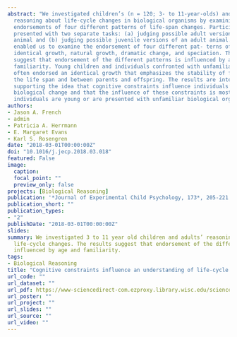 ```yaml
---
abstract: "We investigated children’s (n = 120; 3- to 11-year-olds) and adults’ (n = 18)
  reasoning about life-cycle changes in biological organisms by examining their
  endorsements of four different patterns of life-span changes. Participants were
  presented with two separate tasks: (a) judging possible adult versions of a juvenile
  animal and (b) judging possible juvenile versions of an adult animal. The stimuli
  enabled us to examine the endorsement of four different pat- terns of change:
  identical growth, natural growth, dramatic change, and speciation. The results
  suggest that endorsement of the different patterns is influenced by age and
  familiarity. Young children and individuals confronted with unfamiliar organisms
  often endorsed an identical growth that emphasizes the stability of features over
  the life span and between parents and offspring. The results are interpreted as
  supporting the idea that cognitive constraints influence individuals’ reasoning about
  biological change and that the influence of these constraints is most notable when
  individuals are young or are presented with unfamiliar biological organisms."
authors:
- Jason A. French
- admin
- Patricia A. Herrmann
- E. Margaret Evans
- Karl S. Rosengren
date: "2018-03-01T00:00:00Z"
doi: "10.1016/j.jecp.2018.03.018"
featured: False
image:
  caption: 
  focal_point: ""
  preview_only: false
projects: [Biological Reasoning]
publication: '*Journal of Experimental Child Psychology, 173*, 205-221'
publication_short: ""
publication_types:
- "2"
publishDate: "2018-03-01T00:00:00Z"
slides: 
summary: We investigated 3 to 11 year old children and adults’ reasoning about
  life-cycle changes. The results suggest that endorsement of the different patterns is
  influenced by age and familiarity.
tags:
- Biological Reasoning
title: "Cognitive constraints influence an understanding of life-cycle change"
url_code: ""
url_dataset: ""
url_pdf: https://www-sciencedirect-com.ezproxy.library.wisc.edu/science/article/pii/S0022096517305234
url_poster: ""
url_project: ""
url_slides: ""
url_source: ""
url_video: ""
---
```

